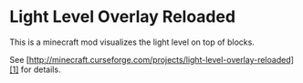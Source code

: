 # Light Level Overlay Reloaded
 
This is a minecraft mod visualizes the light level on top of blocks.

See [http://minecraft.curseforge.com/projects/light-level-overlay-reloaded][1] for details.

[1]: http://minecraft.curseforge.com/projects/light-level-overlay-reloaded
